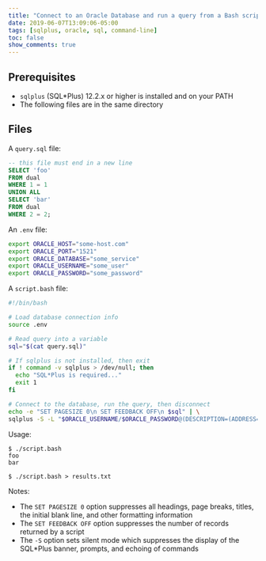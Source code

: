 ```yaml
---
title: "Connect to an Oracle Database and run a query from a Bash script"
date: 2019-06-07T13:09:06-05:00
tags: [sqlplus, oracle, sql, command-line]
toc: false
show_comments: true
---
```


## Prerequisites 

- `sqlplus` (SQL*Plus) 12.2.x or higher is installed and on your PATH
- The following files are in the same directory

## Files 

A `query.sql` file:
```sql
-- this file must end in a new line
SELECT 'foo'
FROM dual
WHERE 1 = 1
UNION ALL
SELECT 'bar'
FROM dual
WHERE 2 = 2;
```

An `.env` file:
```bash
export ORACLE_HOST="some-host.com"
export ORACLE_PORT="1521"
export ORACLE_DATABASE="some_service"
export ORACLE_USERNAME="some_user"
export ORACLE_PASSWORD="some_password"
```

A `script.bash` file:
```bash
#!/bin/bash

# Load database connection info
source .env 

# Read query into a variable
sql="$(cat query.sql)"

# If sqlplus is not installed, then exit
if ! command -v sqlplus > /dev/null; then 
  echo "SQL*Plus is required..."
  exit 1 
fi 

# Connect to the database, run the query, then disconnect
echo -e "SET PAGESIZE 0\n SET FEEDBACK OFF\n $sql" | \
sqlplus -S -L "$ORACLE_USERNAME/$ORACLE_PASSWORD@(DESCRIPTION=(ADDRESS=(PROTOCOL=TCP)(HOST=$ORACLE_HOST)(PORT=$ORACLE_PORT))(CONNECT_DATA=(SERVICE_NAME=$ORACLE_DATABASE)))"
```

Usage:
```
$ ./script.bash
foo
bar

$ ./script.bash > results.txt
```

Notes:

- The `SET PAGESIZE 0` option suppresses all headings, page breaks, titles, the initial blank line, and other formatting information
- The `SET FEEDBACK OFF` option suppresses the number of records returned by a script
- The `-S` option sets silent mode which suppresses the display of the SQL*Plus banner, prompts, and echoing of commands
